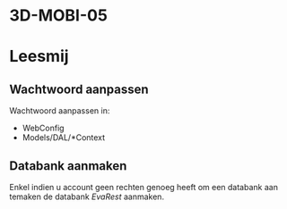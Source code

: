 # 3D-MOBI-05 #
# Leesmij #
## Wachtwoord aanpassen ##
Wachtwoord aanpassen in:


* WebConfig
* Models/DAL/*Context

## Databank aanmaken ##
Enkel indien u account geen rechten genoeg heeft om een databank aan temaken de databank _EvaRest_ aanmaken.
